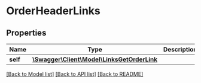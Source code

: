 # OrderHeaderLinks

## Properties
Name | Type | Description | Notes
------------ | ------------- | ------------- | -------------
**self** | [**\Swagger\Client\Model\LinksGetOrderLink**](LinksGetOrderLink.md) |  | 

[[Back to Model list]](../README.md#documentation-for-models) [[Back to API list]](../README.md#documentation-for-api-endpoints) [[Back to README]](../README.md)


